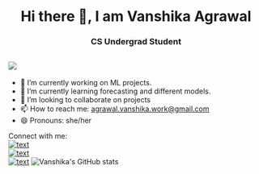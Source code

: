 <h1 align="center">Hi there 👋, I am Vanshika Agrawal</h1>
<h3 align="center">CS Undergrad Student</h3>                            
                                           
## ![](https://komarev.com/ghpvc/?username=your-github-AgrVanshika&color=green)
- 🔭 I’m currently working on ML projects.
- 🌱 I’m currently learning forecasting and different models.
- 👯 I’m looking to collaborate on projects
- 📫 How to reach me: agrawal.vanshika.work@gmail.com
- 😄 Pronouns: she/her

Connect with me: <br />
[![text](https://img.shields.io/badge/LinkedIn-0077B5?style=for-the-badge&logo=linkedin&logoColor=white)](https://www.linkedin.com/in/agrawal-vanshika/) <br />
[![text](https://img.shields.io/badge/Instagram-E4405F?style=for-the-badge&logo=instagram&logoColor=white)](https://instagram.com/agr.vanshika07) <br />
[![text](https://img.shields.io/badge/Twitter-1DA1F2?style=for-the-badge&logo=twitter&logoColor=white)](https://twitter.com/agrvanshika07)
![Vanshika's GitHub stats](https://github-readme-stats.vercel.app/api?username=AgrVanshika&theme=dracula&show_icons=true)

<!--
![Vanshika's GitHub stats](https://github-readme-stats.vercel.app/api?username=AgrVanshika&theme=dracula&show_icons=true)

[![Top Langs](https://github-readme-stats.vercel.app/api/top-langs/?username=AgrVanshika&layout=compact)](https://github.com/AgrVanshika/github-readme-stats)
--!>
